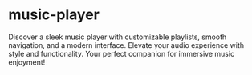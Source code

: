 # music-player
Discover a sleek music player with customizable playlists, smooth navigation, and a modern interface. Elevate your audio experience with style and functionality. Your perfect companion for immersive music enjoyment!
